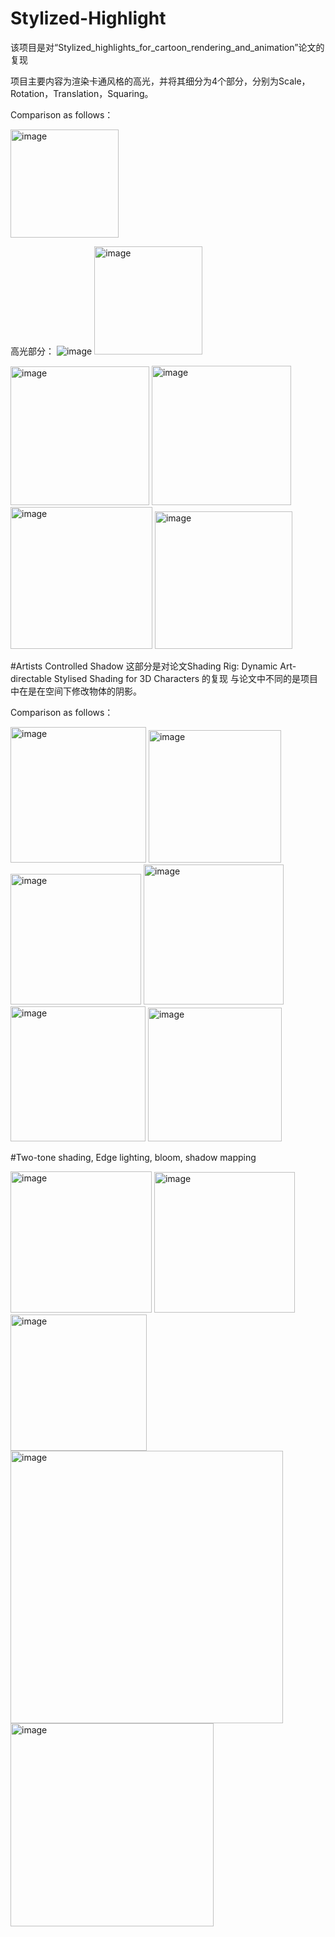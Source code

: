 # Stylized-Highlight
该项目是对“Stylized_highlights_for_cartoon_rendering_and_animation”论文的复现

项目主要内容为渲染卡通风格的高光，并将其细分为4个部分，分别为Scale，Rotation，Translation，Squaring。

Comparison as follows：

<img width="173" alt="image" src="https://github.com/ZioulePang/Artisted-Controlled-Highlights-and-Shadow/assets/93811399/12c96794-2d1a-49a2-a8aa-4df36181e26f">

高光部分：
![image](https://github.com/ZioulePang/Stylized-Highlight/assets/93811399/7f0ab859-ed77-4c6f-b474-b374ddb580e4)
<img width="173" alt="image" src="https://github.com/ZioulePang/Artisted-Controlled-Highlights-and-Shadow/assets/93811399/23d8676e-4e6f-4537-aad8-8be72d335acb">

<img width="222" alt="image" src="https://github.com/ZioulePang/Artisted-Controlled-Highlights-and-Shadow/assets/93811399/5a6c83cc-ad24-4c13-9fe4-0b0aaeafea89">
<img width="223" alt="image" src="https://github.com/ZioulePang/Artisted-Controlled-Highlights-and-Shadow/assets/93811399/e770f422-2363-4d2b-bc17-56e76598d97c">

<img width="227" alt="image" src="https://github.com/ZioulePang/Artisted-Controlled-Highlights-and-Shadow/assets/93811399/8bd2d7b6-821a-4e67-ba3a-657351baae58">
<img width="220" alt="image" src="https://github.com/ZioulePang/Artisted-Controlled-Highlights-and-Shadow/assets/93811399/94d8cf03-a7c8-4569-8d73-1edcc1993985">

#Artists Controlled Shadow
这部分是对论文Shading Rig: Dynamic Art-directable Stylised Shading for 3D Characters 的复现
与论文中不同的是项目中在是在空间下修改物体的阴影。

Comparison as follows：

<img width="217" alt="image" src="https://github.com/ZioulePang/Artisted-Controlled-Highlights-and-Shadow/assets/93811399/2d4de1fc-fd12-4e30-8ab3-3cc291df21f5">
<img width="212" alt="image" src="https://github.com/ZioulePang/Artisted-Controlled-Highlights-and-Shadow/assets/93811399/df7b0648-efb3-41a2-bbf2-5aee500fb42e">

<img width="209" alt="image" src="https://github.com/ZioulePang/Artisted-Controlled-Highlights-and-Shadow/assets/93811399/9273f0b4-2893-4cc0-b785-cdfbb6f505c3">
<img width="224" alt="image" src="https://github.com/ZioulePang/Artisted-Controlled-Highlights-and-Shadow/assets/93811399/5f0d3fe3-8d57-425e-bb22-dcef30f09a86">

<img width="216" alt="image" src="https://github.com/ZioulePang/Artisted-Controlled-Highlights-and-Shadow/assets/93811399/bf431706-cec9-47db-a5b3-67b909e8ca2a">
<img width="214" alt="image" src="https://github.com/ZioulePang/Artisted-Controlled-Highlights-and-Shadow/assets/93811399/29f9f94d-e6c5-4d00-9dae-bee635c8fedd">

#Two-tone shading, Edge lighting, bloom, shadow mapping

<img width="226" alt="image" src="https://github.com/ZioulePang/Artisted-Controlled-Highlights-and-Shadow/assets/93811399/b2483ffa-cb2d-4d00-a6f7-e0ff366241cc">
<img width="225" alt="image" src="https://github.com/ZioulePang/Artisted-Controlled-Highlights-and-Shadow/assets/93811399/c1dbeb34-9733-487d-84f9-8c1f740ea4a1">
<img width="218" alt="image" src="https://github.com/ZioulePang/Artisted-Controlled-Highlights-and-Shadow/assets/93811399/db5ed012-55ba-4ea2-b579-6ac7591a9881">
<img width="436" alt="image" src="https://github.com/ZioulePang/Artisted-Controlled-Highlights-and-Shadow/assets/93811399/fe41ebd3-8291-4eb4-906c-408f13207586">
<img width="325" alt="image" src="https://github.com/ZioulePang/Artisted-Controlled-Highlights-and-Shadow/assets/93811399/03b6a0b0-bf85-4e30-a9ab-96d7c6ada636">


